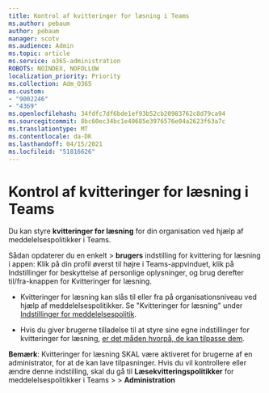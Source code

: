 ```yaml
---
title: Kontrol af kvitteringer for læsning i Teams
ms.author: pebaum
author: pebaum
manager: scotv
ms.audience: Admin
ms.topic: article
ms.service: o365-administration
ROBOTS: NOINDEX, NOFOLLOW
localization_priority: Priority
ms.collection: Adm_O365
ms.custom:
- "9002246"
- "4369"
ms.openlocfilehash: 34fdfc7df6bde1ef93b52cb20983762c8d79ca94
ms.sourcegitcommit: 8bc60ec34bc1e40685e3976576e04a2623f63a7c
ms.translationtype: MT
ms.contentlocale: da-DK
ms.lasthandoff: 04/15/2021
ms.locfileid: "51816626"
---
```

# <a name="controlling-read-receipts-in-teams"></a>Kontrol af kvitteringer for læsning i Teams

Du kan styre **kvitteringer for læsning** for din organisation ved hjælp af meddelelsespolitikker i Teams.

Sådan opdaterer du en enkelt   >   **brugers** indstilling for kvittering for læsning i appen: Klik på din profil øverst til højre i Teams-appvinduet, klik på Indstillinger for beskyttelse af personlige oplysninger, og brug derefter til/fra-knappen for Kvitteringer for læsning.

- Kvitteringer for læsning kan slås til eller fra på organisationsniveau ved hjælp af meddelelsespolitikker. Se "Kvitteringer for læsning" under [Indstillinger for meddelelsespolitik](https://docs.microsoft.com/microsoftteams/messaging-policies-in-teams#messaging-policy-settings).

- Hvis du giver brugerne tilladelse til at styre sine egne indstillinger for kvitteringer for læsning, [er det måden hvorpå, de kan tilpasse dem](https://docs.microsoft.com/microsoftteams/messaging-policies-in-teams#messaging-policy-settings). 

**Bemærk**: Kvitteringer for læsning SKAL være aktiveret for brugerne af en administrator, for at de kan lave tilpasninger. Hvis du vil kontrollere eller ændre denne indstilling, skal du gå til **Læsekvitteringspolitikker** for meddelelsespolitikker i Teams >    >  **Administration**
